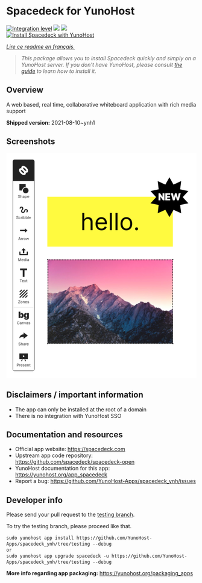 <!--
N.B.: This README was automatically generated by https://github.com/YunoHost/apps/tree/master/tools/README-generator
It shall NOT be edited by hand.
-->

# Spacedeck for YunoHost

[![Integration level](https://dash.yunohost.org/integration/spacedeck.svg)](https://dash.yunohost.org/appci/app/spacedeck) ![](https://ci-apps.yunohost.org/ci/badges/spacedeck.status.svg) ![](https://ci-apps.yunohost.org/ci/badges/spacedeck.maintain.svg)  
[![Install Spacedeck with YunoHost](https://install-app.yunohost.org/install-with-yunohost.svg)](https://install-app.yunohost.org/?app=spacedeck)

*[Lire ce readme en français.](./README_fr.md)*

> *This package allows you to install Spacedeck quickly and simply on a YunoHost server.
If you don't have YunoHost, please consult [the guide](https://yunohost.org/#/install) to learn how to install it.*

## Overview

A web based, real time, collaborative whiteboard application with rich media support


**Shipped version:** 2021-08-10~ynh1



## Screenshots

![](./doc/screenshots/spacedeck.png)

## Disclaimers / important information

* The app can only be installed at the root of a domain
* There is no integration with YunoHost SSO
## Documentation and resources

* Official app website: https://spacedeck.com
* Upstream app code repository: https://github.com/spacedeck/spacedeck-open
* YunoHost documentation for this app: https://yunohost.org/app_spacedeck
* Report a bug: https://github.com/YunoHost-Apps/spacedeck_ynh/issues

## Developer info

Please send your pull request to the [testing branch](https://github.com/YunoHost-Apps/spacedeck_ynh/tree/testing).

To try the testing branch, please proceed like that.
```
sudo yunohost app install https://github.com/YunoHost-Apps/spacedeck_ynh/tree/testing --debug
or
sudo yunohost app upgrade spacedeck -u https://github.com/YunoHost-Apps/spacedeck_ynh/tree/testing --debug
```

**More info regarding app packaging:** https://yunohost.org/packaging_apps